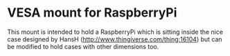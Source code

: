 VESA mount for RaspberryPi
==========================

This mount is intended to hold a RaspberryPi which is sitting inside the
nice case designed by HansH (http://www.thingiverse.com/thing:16104) but
can be modified to hold cases with other dimensions too.
